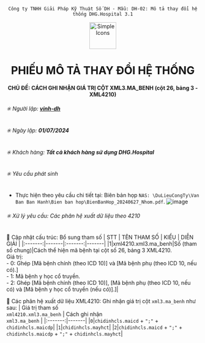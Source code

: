 <div align="center">

`Công ty TNHH Giải Pháp Kỹ Thuật Số DH - Mẫu: DH-02: Mô tả thay đổi hệ thống DHG.Hospital 3.1`

</div>
<div align="center">
  <img src="https://raw.githubusercontent.com/dh-hos/dhg.hospitalprinter/main/Deploy_Tools/Logo.ico" alt="Simple Icons" width=70>
  <h1>PHIẾU MÔ TẢ THAY ĐỔI HỆ THỐNG</h1>  
</div>
<div align="center">

#### CHỦ ĐỀ: CÁCH GHI NHẬN GIÁ TRỊ CỘT XML3.MA_BENH (cột 26, bảng 3 - XML4210)
</div>

###### :eight_spoked_asterisk: Người lập: [**vinh-dh**](https://github.com/vinh-dh)
###### :eight_spoked_asterisk: Ngày lập: **01/07/2024**
###### :eight_spoked_asterisk: Khách hàng: **Tất cả khách hàng sử dụng DHG.Hospital**
###### :eight_spoked_asterisk: Yêu cầu phát sinh

- Thực hiện theo yêu cầu chi tiết tại: Biên bản họp `NAS: \DuLieuCongTy\Van Ban Ban Hanh\Bien ban hop\BienBanHop_20240627_Nhom.pdf`.
![image](https://github.com/dh-hos/Mo-ta-he-thong/assets/112069710/6a6f56f8-f21a-48b2-8afb-2238ce21279b)

###### :eight_spoked_asterisk: Xử lý yêu cầu: Các phân hệ xuất dữ liệu theo 4210
:blue_book: Cập nhật cấu trúc: Bổ sung tham số
| STT | TÊN THAM SỐ | KIỂU | DIỄN GIẢI |
|:-------:|-------|:-------:|-------|
|1|xml4210.xml3.ma_benh|Số (tham số chung)|Cách thể hiện mã bệnh tại cột số 26, bảng 3 XML4210.<br/>Giá trị:<br/>- 0: Ghép [Mã bệnh chính (theo ICD 10)] và [Mã bệnh phụ (theo ICD 10, nếu có).]<br/>- 1: Mã bệnh y học cổ truyền.<br/>- 2: Ghép [Mã bệnh chính (theo ICD 10)], [Mã bệnh phụ (theo ICD 10, nếu có) và [Mã bệnh y học cổ truyền (nếu có)].]|

:blue_book: Các phân hệ xuất dữ liệu XML4210: Ghi nhận giá trị cột `xml3.ma_benh` như sau:
| Giá trị tham số<br/>`xml4210.xml3.ma_benh` | Cách ghi nhận<br/>`xml3.ma_benh` |
|:-------:|-------|
|`0`|`chidinhcls.maicd` + `";"` + `chidinhcls.maicdp`|
|`1`|`chidinhcls.mayhct`|
|`2`|`chidinhcls.maicd` + `";"` + `chidinhcls.maicdp` + `";"` + `chidinhcls.mayhct`|

